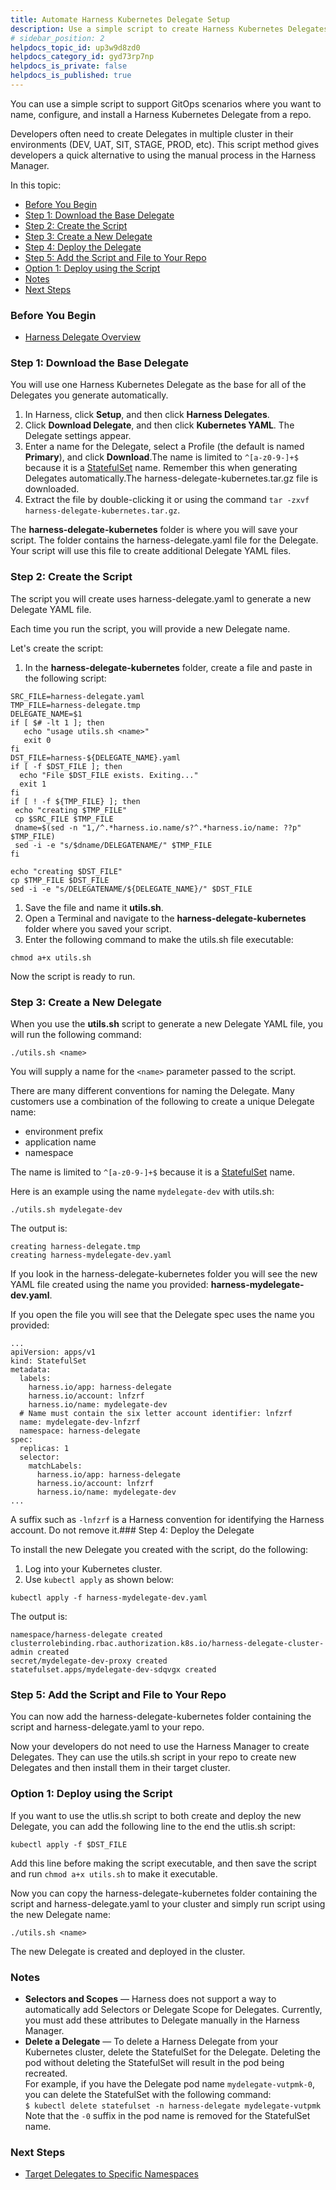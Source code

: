 ```yaml
---
title: Automate Harness Kubernetes Delegate Setup
description: Use a simple script to create Harness Kubernetes Delegates.
# sidebar_position: 2
helpdocs_topic_id: up3w9d8zd0
helpdocs_category_id: gyd73rp7np
helpdocs_is_private: false
helpdocs_is_published: true
---
```


You can use a simple script to support GitOps scenarios where you want to name, configure, and install a Harness Kubernetes Delegate from a repo.

Developers often need to create Delegates in multiple cluster in their environments (DEV, UAT, SIT, STAGE, PROD, etc). This script method gives developers a quick alternative to using the manual process in the Harness Manager.

In this topic:

* [Before You Begin](#before_you_begin)
* [Step 1: Download the Base Delegate](#step_1_download_the_base_delegate)
* [Step 2: Create the Script](#step_2_create_the_script)
* [Step 3: Create a New Delegate](#step_3_create_a_new_delegate)
* [Step 4: Deploy the Delegate](#step_4_deploy_the_delegate)
* [Step 5: Add the Script and File to Your Repo](#step_5_add_the_script_and_file_to_your_repo)
* [Option 1: Deploy using the Script](#option_1_deploy_using_the_script)
* [Notes](#notes)
* [Next Steps](#next_steps)

### Before You Begin

* [Harness Delegate Overview](/article/h9tkwmkrm7-delegate-installation)

### Step 1: Download the Base Delegate

You will use one Harness Kubernetes Delegate as the base for all of the Delegates you generate automatically.

1. In Harness, click **Setup**, and then click **Harness Delegates**.
2. Click **Download Delegate**, and then click **Kubernetes YAML**. The Delegate settings appear.
3. Enter a name for the Delegate, select a Profile (the default is named **Primary**), and click **Download**.The name is limited to `^[a-z0-9-]+$` because it is a [StatefulSet](https://kubernetes.io/docs/concepts/overview/working-with-objects/names/#dns-label-names) name. Remember this when generating Delegates automatically.The harness-delegate-kubernetes.tar.gz file is downloaded.
4. Extract the file by double-clicking it or using the command `tar -zxvf harness-delegate-kubernetes.tar.gz`.

The **harness-delegate-kubernetes** folder is where you will save your script. The folder contains the harness-delegate.yaml file for the Delegate. Your script will use this file to create additional Delegate YAML files.

### Step 2: Create the Script

The script you will create uses harness-delegate.yaml to generate a new Delegate YAML file.

Each time you run the script, you will provide a new Delegate name.

Let's create the script:

1. In the **harness-delegate-kubernetes** folder, create a file and paste in the following script:


```
SRC_FILE=harness-delegate.yaml  
TMP_FILE=harness-delegate.tmp  
DELEGATE_NAME=$1  
if [ $# -lt 1 ]; then  
   echo "usage utils.sh <name>"  
   exit 0  
fi  
DST_FILE=harness-${DELEGATE_NAME}.yaml  
if [ -f $DST_FILE ]; then  
  echo "File $DST_FILE exists. Exiting..."  
  exit 1  
fi  
if [ ! -f ${TMP_FILE} ]; then  
 echo "creating $TMP_FILE"  
 cp $SRC_FILE $TMP_FILE  
 dname=$(sed -n "1,/^.*harness.io.name/s?^.*harness.io/name: ??p" $TMP_FILE)  
 sed -i -e "s/$dname/DELEGATENAME/" $TMP_FILE  
fi  
  
echo "creating $DST_FILE"  
cp $TMP_FILE $DST_FILE  
sed -i -e "s/DELEGATENAME/${DELEGATE_NAME}/" $DST_FILE
```
1. Save the file and name it **utils.sh**.
2. Open a Terminal and navigate to the **harness-delegate-kubernetes** folder where you saved your script.
3. Enter the following command to make the utils.sh file executable:


```
chmod a+x utils.sh
```
Now the script is ready to run.

### Step 3: Create a New Delegate

When you use the **utils.sh** script to generate a new Delegate YAML file, you will run the following command:


```
./utils.sh <name>
```
You will supply a name for the `<name>` parameter passed to the script.

There are many different conventions for naming the Delegate. Many customers use a combination of the following to create a unique Delegate name:

* environment prefix
* application name
* namespace

The name is limited to `^[a-z0-9-]+$` because it is a [StatefulSet](https://kubernetes.io/docs/concepts/overview/working-with-objects/names/#dns-label-names) name.

Here is an example using the name `mydelegate-dev` with utils.sh:


```
./utils.sh mydelegate-dev
```
The output is:


```
creating harness-delegate.tmp  
creating harness-mydelegate-dev.yaml
```
If you look in the harness-delegate-kubernetes folder you will see the new YAML file created using the name you provided: **harness-mydelegate-dev.yaml**.

If you open the file you will see that the Delegate spec uses the name you provided:


```
...  
apiVersion: apps/v1  
kind: StatefulSet  
metadata:  
  labels:  
    harness.io/app: harness-delegate  
    harness.io/account: lnfzrf  
    harness.io/name: mydelegate-dev  
  # Name must contain the six letter account identifier: lnfzrf  
  name: mydelegate-dev-lnfzrf  
  namespace: harness-delegate  
spec:  
  replicas: 1  
  selector:  
    matchLabels:  
      harness.io/app: harness-delegate  
      harness.io/account: lnfzrf  
      harness.io/name: mydelegate-dev  
...
```
A suffix such as `-lnfzrf` is a Harness convention for identifying the Harness account. Do not remove it.### Step 4: Deploy the Delegate

To install the new Delegate you created with the script, do the following:

1. Log into your Kubernetes cluster.
2. Use `kubectl apply` as shown below:


```
kubectl apply -f harness-mydelegate-dev.yaml 
```
The output is:


```
namespace/harness-delegate created  
clusterrolebinding.rbac.authorization.k8s.io/harness-delegate-cluster-admin created  
secret/mydelegate-dev-proxy created  
statefulset.apps/mydelegate-dev-sdqvgx created
```
### Step 5: Add the Script and File to Your Repo

You can now add the harness-delegate-kubernetes folder containing the script and harness-delegate.yaml to your repo.

Now your developers do not need to use the Harness Manager to create Delegates. They can use the utils.sh script in your repo to create new Delegates and then install them in their target cluster.

### Option 1: Deploy using the Script

If you want to use the utlis.sh script to both create and deploy the new Delegate, you can add the following line to the end the utlis.sh script:


```
kubectl apply -f $DST_FILE
```
Add this line before making the script executable, and then save the script and run `chmod a+x utils.sh` to make it executable.

Now you can copy the harness-delegate-kubernetes folder containing the script and harness-delegate.yaml to your cluster and simply run script using the new Delegate name:


```
./utils.sh <name>
```
The new Delegate is created and deployed in the cluster.

### Notes

* **Selectors and Scopes** — Harness does not support a way to automatically add Selectors or Delegate Scope for Delegates. Currently, you must add these attributes to Delegate manually in the Harness Manager.
* **Delete a Delegate** — To delete a Harness Delegate from your Kubernetes cluster, delete the StatefulSet for the Delegate. Deleting the pod without deleting the StatefulSet will result in the pod being recreated.  
For example, if you have the Delegate pod name `mydelegate-vutpmk-0`, you can delete the StatefulSet with the following command:  
`$ kubectl delete statefulset -n harness-delegate mydelegate-vutpmk`  
Note that the `-0` suffix in the pod name is removed for the StatefulSet name.

### Next Steps

* [Target Delegates to Specific Namespaces](/article/p91u0bxtaf-enable-delegate-to-deploy-to-multiple-kubernetes-namespaces)

